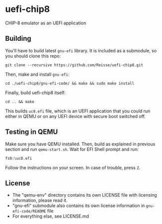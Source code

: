 # uefi-chip8
CHIP-8 emulator as an UEFI application
## Building
You'll have to build latest `gnu-efi` library. It is included as a submodule, so you should clone this repo:
```
git clone --recursive https://github.com/Reisse/uefi-chip8.git
```
Then, make and install `gnu-efi`:
```
cd ./uefi-chip8/gnu-efi-code/ && make && sudo make install
```
Finally, build uefi-chip8 itself:
```
cd .. && make
```
This builds `uc8.efi` file, which is an UEFI application that you could run either in QEMU or on any UEFI device with secure boot switched off.
## Testing in QEMU
Make sure you have QEMU installed. Then, build as explained in previous section and run `qemu-start.sh`. Wait for EFI Shell prompt and run:
```
fs0:\uc8.efi
```
Follow the instructions on your screen. In case of trouble, press `Z`.
## License
* The "qemu-env" directory contains its own LICENSE file with licensing information, please read it.
* "gnu-efi" submodule also contains its own license information in `gnu-efi-code/README` file
* For everything else, see LICENSE.md

